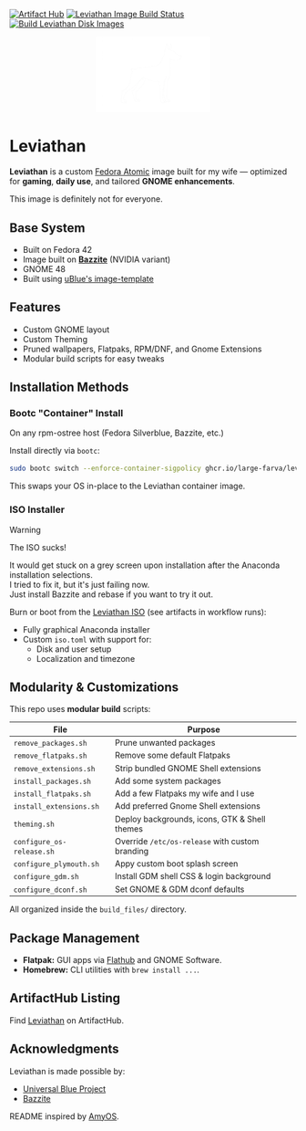 [![Artifact Hub](https://img.shields.io/endpoint?url=https://artifacthub.io/badge/repository/leviathan)](https://artifacthub.io/packages/search?repo=leviathan) [![Leviathan Image Build Status](https://github.com/large-farva/leviathan/actions/workflows/build.yml/badge.svg?branch=main)](https://github.com/large-farva/leviathan/actions/workflows/build.yml) [![Build Leviathan Disk Images](https://github.com/large-farva/leviathan/actions/workflows/build_disk.yml/badge.svg?branch=main)](https://github.com/large-farva/leviathan/actions/workflows/build_disk.yml)

<div align="center">
  <picture>
    <source media="(prefers-color-scheme: light)" srcset="https://raw.githubusercontent.com/large-farva/leviathan/refs/heads/main/theming/plymouth/watermark.png">
    <img alt="Leviathan Logo" src="https://raw.githubusercontent.com/large-farva/leviathan/refs/heads/main/theming/plymouth/watermark.png" width="200">
  </picture>
</div>

# Leviathan
**Leviathan** is a custom [Fedora Atomic](https://fedoraproject.org/atomic-desktops/) image built for my wife — optimized for **gaming**, **daily use**, and tailored **GNOME enhancements**.

This image is definitely not for everyone.

## Base System
- Built on Fedora 42
- Image built on **[Bazzite](https://bazzite.gg/)** (NVIDIA variant)
- GNOME 48
- Built using [uBlue's image-template](https://github.com/ublue-os/image-template)

## Features
- Custom GNOME layout
- Custom Theming
- Pruned wallpapers, Flatpaks, RPM/DNF, and Gnome Extensions
- Modular build scripts for easy tweaks

## Installation Methods

### Bootc "Container" Install
On any rpm-ostree host (Fedora Silverblue, Bazzite, etc.)

Install directly via `bootc`:

```bash
sudo bootc switch --enforce-container-sigpolicy ghcr.io/large-farva/leviathan:latest
```
This swaps your OS in-place to the Leviathan container image.

### ISO Installer

> [!WARNING]
> The ISO sucks!
>
> It would get stuck on a grey screen upon installation after the Anaconda installation selections. \
> I tried to fix it, but it's just failing now. \
> Just install Bazzite and rebase if you want to try it out.

Burn or boot from the [Leviathan ISO](https://github.com/large-farva/leviathan/actions/workflows/build_iso.yml) (see artifacts in workflow runs):
- Fully graphical Anaconda installer
- Custom ```iso.toml``` with support for:
    - Disk and user setup
    - Localization and timezone

## Modularity & Customizations
This repo uses **modular build** scripts:

| File                      | Purpose                                         |
| ------------------------- | ----------------------------------------------- |
| `remove_packages.sh`      | Prune unwanted packages                         |
| `remove_flatpaks.sh`      | Remove some default Flatpaks                    |
| `remove_extensions.sh`    | Strip bundled GNOME Shell extensions            |
| `install_packages.sh`     | Add some system packages                        |
| `install_flatpaks.sh`     | Add a few Flatpaks my wife and I use            |
| `install_extensions.sh`   | Add preferred Gnome Shell extensions            |
| `theming.sh`              | Deploy backgrounds, icons, GTK & Shell themes   |
| `configure_os-release.sh` | Override `/etc/os-release` with custom branding |
| `configure_plymouth.sh`   | Appy custom boot splash screen                  |
| `configure_gdm.sh`        | Install GDM shell CSS & login background        |
| `configure_dconf.sh`      | Set GNOME & GDM dconf defaults                  |

All organized inside the ```build_files/``` directory.

## Package Management
- **Flatpak:** GUI apps via [Flathub](https://flathub.org/) and GNOME Software.
- **Homebrew:** CLI utilities with ```brew install ...```.

## ArtifactHub Listing
Find [Leviathan](https://artifacthub.io/packages/search?repo=leviathan) on ArtifactHub.

## Acknowledgments
Leviathan is made possible by:
- [Universal Blue Project](https://github.com/ublue-os)
- [Bazzite](https://bazzite.gg/)


README inspired by [AmyOS](https://github.com/astrovm/amyos/tree/main).
